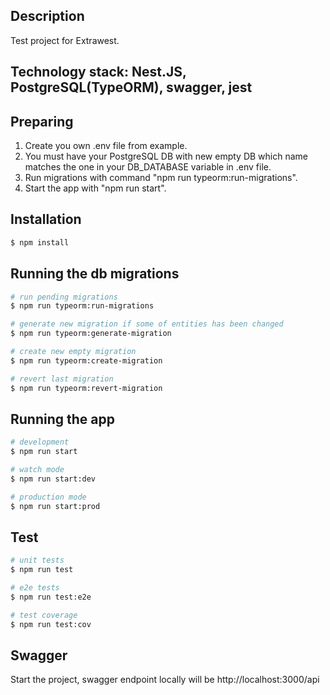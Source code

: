 ## Description

Test project for Extrawest.
## Technology stack: Nest.JS, PostgreSQL(TypeORM), swagger, jest

## Preparing
1. Create you own .env file from example.
2. You must have your PostgreSQL DB with new empty DB which name matches the one in your DB_DATABASE variable in .env file.
3. Run migrations with command "npm run typeorm:run-migrations".
4. Start the app with "npm run start".

## Installation

```bash
$ npm install
```

## Running the db migrations

```bash
# run pending migrations
$ npm run typeorm:run-migrations

# generate new migration if some of entities has been changed
$ npm run typeorm:generate-migration

# create new empty migration
$ npm run typeorm:create-migration

# revert last migration
$ npm run typeorm:revert-migration
```

## Running the app

```bash
# development
$ npm run start

# watch mode
$ npm run start:dev

# production mode
$ npm run start:prod
```

## Test

```bash
# unit tests
$ npm run test

# e2e tests
$ npm run test:e2e

# test coverage
$ npm run test:cov
```

## Swagger

Start the project, swagger endpoint locally will be http://localhost:3000/api
